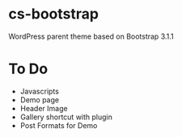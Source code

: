 cs-bootstrap
============

WordPress parent theme based on Bootstrap 3.1.1

To Do
=====

- Javascripts
- Demo page
- Header Image
- Gallery shortcut with plugin
- Post Formats for Demo